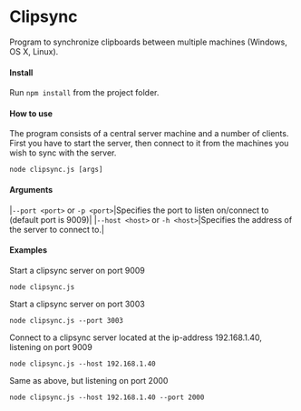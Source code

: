 # Clipsync

Program to synchronize clipboards between multiple machines (Windows, OS X, Linux).

#### Install

Run `npm install` from the project folder.

#### How to use

The program consists of a central server machine and a number of clients. First you have to start the server, then connect to it from the machines you wish to sync with the server.

`node clipsync.js [args]`

#### Arguments

|`--port <port>` or `-p <port>`|Specifies the port to listen on/connect to (default port is 9009)|
|`--host <host>` or `-h <host>`|Specifies the address of the server to connect to.|

#### Examples

Start a clipsync server on port 9009

`node clipsync.js`

Start a clipsync server on port 3003

`node clipsync.js --port 3003`

Connect to a clipsync server located at the ip-address 192.168.1.40, listening on port 9009

`node clipsync.js --host 192.168.1.40`

Same as above, but listening on port 2000

`node clipsync.js --host 192.168.1.40 --port 2000`
